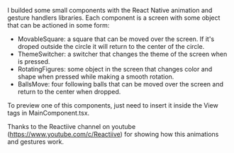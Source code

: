I builded some small components with the React Native animation and gesture handlers libraries. Each component is a screen with some
object that can be actioned in some form:

- MovableSquare: a square that can be moved over the screen. If it's droped outside the circle it will return to the center of the circle.
- ThemeSwitcher: a switcher that changes the theme of the screen when is pressed.
- RotatingFigures: some object in the screen that changes color and shape when pressed while making a smooth rotation.
- BallsMove: four following balls that can be moved over the screen and return to the center when dropped.

To preview one of this components, just need to insert it inside the View tags in MainComponent.tsx.

Thanks to the Reactiive channel on youtube (https://www.youtube.com/c/Reactiive) for showing how this animations and gestures work.
